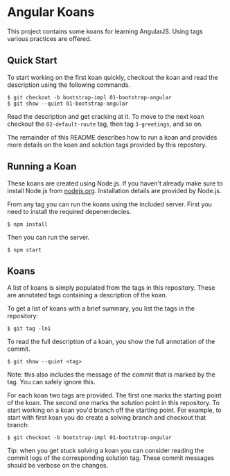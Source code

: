 # Angular Koans

This project contains some koans for learning AngularJS. Using tags various practices are offered.

## Quick Start

To start working on the first koan quickly, checkout the koan and read the description using the 
following commands.

    $ git checkout -b bootstrap-impl 01-bootstrap-angular
    $ git show --quiet 01-bootstrap-angular

Read the description and get cracking at it. To move to the next koan checkout the `02-default-route` 
tag, then tag `3-greetings`, and so on.

The remainder of this README describes how to run a koan and provides more details on the koan and 
solution tags provided by this repostory.

## Running a Koan

These koans are created using Node.js. If you haven't already make sure to install Node.js from 
[nodejs.org](http://nodejs.org/). Installation details are provided by Node.js.

From any tag you can run the koans using the included server. First you need to install the required 
depenendecies.

    $ npm install

Then you can run the server.

    $ npm start

## Koans

A list of koans is simply populated from the tags in this repository. These are annotated tags 
containing a description of the koan.

To get a list of koans with a brief summary, you list the tags in the repository:

    $ git tag -ln1

To read the full description of a koan, you show the full annotation of the commit.

    $ git show --quiet <tag>

Note: this also includes the message of the commit that is marked by the tag. You can safely ignore 
this.

For each koan two tags are provided. The first one marks the starting point of the koan. The second 
one marks the solution point in this repository. To start working on a koan you'd branch off the 
starting point. For example, to start with first koan you do create a solving branch and checkout 
that branch:

    $ git checkout -b bootstrap-impl 01-bootstrap-angular

Tip: when you get stuck solving a koan you can consider reading the commit logs of the corresponding 
solution tag. These commit messages should be verbose on the changes.

